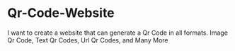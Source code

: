 # Qr-Code-Website
I want to create a website that can generate a Qr Code in all formats. Image Qr Code, Text Qr Codes, Url Qr Codes, and Many More
